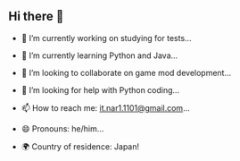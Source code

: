 ## Hi there 👋
- 🔭 I’m currently working on studying for tests... 
- 🌱 I’m currently learning Python and Java... 
- 👯 I’m looking to collaborate on game mod development... 
- 🤔 I’m looking for help with Python coding... 

- 📫 How to reach me: it.nar1.1101@gmail.com... 
- 😄 Pronouns: he/him...
- 🌍️ Country of residence: Japan!
